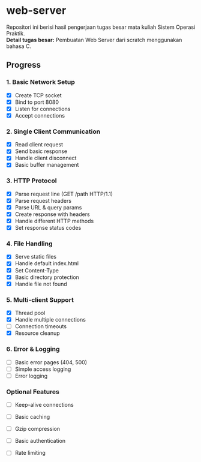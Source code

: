 # web-server
Repositori ini berisi hasil pengerjaan tugas besar mata kuliah Sistem Operasi Praktik.  
**Detail tugas besar:** Pembuatan Web Server dari scratch menggunakan bahasa C.

## Progress

### 1. Basic Network Setup
- [x] Create TCP socket
- [x] Bind to port 8080
- [x] Listen for connections
- [x] Accept connections

### 2. Single Client Communication
- [x] Read client request
- [x] Send basic response
- [x] Handle client disconnect
- [x] Basic buffer management

### 3. HTTP Protocol
- [x] Parse request line (GET /path HTTP/1.1)
- [x] Parse request headers
- [x] Parse URL & query params
- [x] Create response with headers
- [x] Handle different HTTP methods
- [x] Set response status codes

### 4. File Handling
- [x] Serve static files
- [x] Handle default index.html
- [x] Set Content-Type
- [x] Basic directory protection
- [x] Handle file not found

### 5. Multi-client Support
- [x] Thread pool
- [x] Handle multiple connections
- [ ] Connection timeouts
- [x] Resource cleanup

### 6. Error & Logging
- [ ] Basic error pages (404, 500)
- [ ] Simple access logging
- [ ] Error logging

### Optional Features
- [ ] Keep-alive connections
- [ ] Basic caching
- [ ] Gzip compression
- [ ] Basic authentication
- [ ] Rate limiting

